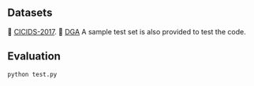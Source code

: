 
## Datasets

🌟 [CICIDS-2017](https://www.unb.ca/cic/datasets/ids-2017.html). 
🌟 [DGA](http://data.netlab.360.com/)
A sample test set is also provided to test the code.

## Evaluation

```
python test.py

```
